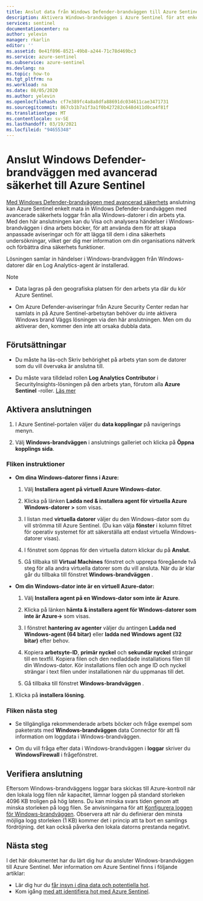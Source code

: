```yaml
---
title: Anslut data från Windows Defender-brandväggen till Azure Sentinel | Microsoft Docs
description: Aktivera Windows-brandväggen i Azure Sentinel för att enkelt strömma brand Väggs händelser från Windows-datorer som har Log Analytics-agenter installerade.
services: sentinel
documentationcenter: na
author: yelevin
manager: rkarlin
editor: ''
ms.assetid: 0e41f896-8521-49b8-a244-71c78d469bc3
ms.service: azure-sentinel
ms.subservice: azure-sentinel
ms.devlang: na
ms.topic: how-to
ms.tgt_pltfrm: na
ms.workload: na
ms.date: 08/05/2020
ms.author: yelevin
ms.openlocfilehash: cf7e389fc4a8a8dfa88691dc034611cae3471731
ms.sourcegitcommit: 867cb1b7a1f3a1f0b427282c648d411d0ca4f81f
ms.translationtype: MT
ms.contentlocale: sv-SE
ms.lasthandoff: 03/19/2021
ms.locfileid: "94655348"
---
```

# <a name="connect-windows-defender-firewall-with-advanced-security-to-azure-sentinel"></a>Anslut Windows Defender-brandväggen med avancerad säkerhet till Azure Sentinel

[Med Windows Defender-brandväggen med avancerad säkerhets](/windows/security/threat-protection/windows-firewall/windows-firewall-with-advanced-security) anslutning kan Azure Sentinel enkelt mata in Windows Defender-brandväggen med avancerade säkerhets loggar från alla Windows-datorer i din arbets yta. Med den här anslutningen kan du Visa och analysera händelser i Windows-brandväggen i dina arbets böcker, för att använda dem för att skapa anpassade aviseringar och för att lägga till dem i dina säkerhets undersökningar, vilket ger dig mer information om din organisations nätverk och förbättra dina säkerhets funktioner. 

Lösningen samlar in händelser i Windows-brandväggen från Windows-datorer där en Log Analytics-agent är installerad. 

> [!NOTE]
> - Data lagras på den geografiska platsen för den arbets yta där du kör Azure Sentinel.
>
> - Om Azure Defender-aviseringar från Azure Security Center redan har samlats in på Azure Sentinel-arbetsytan behöver du inte aktivera Windows brand Väggs lösningen via den här anslutningen. Men om du aktiverar den, kommer den inte att orsaka dubbla data. 

## <a name="prerequisites"></a>Förutsättningar

- Du måste ha läs-och Skriv behörighet på arbets ytan som de datorer som du vill övervaka är anslutna till.

- Du måste vara tilldelad rollen **Log Analytics Contributor** i SecurityInsights-lösningen på den arbets ytan, förutom alla **Azure Sentinel** -roller. [Läs mer](../role-based-access-control/built-in-roles.md#log-analytics-contributor)

## <a name="enable-the-connector"></a>Aktivera anslutningen 

1. I Azure Sentinel-portalen väljer du **data kopplingar** på navigerings menyn.

1. Välj **Windows-brandväggen** i anslutnings galleriet och klicka på **Öppna kopplings sida**.

### <a name="instructions-tab"></a>Fliken instruktioner

- **Om dina Windows-datorer finns i Azure:**

    1. Välj **Installera agent på virtuell Azure Windows-dator**.

    1. Klicka på länken **Ladda ned & installera agent för virtuella Azure Windows-datorer >** som visas.

    1. I listan med **virtuella datorer** väljer du den Windows-dator som du vill strömma till Azure Sentinel. (Du kan välja **fönster** i kolumn filtret för operativ systemet för att säkerställa att endast virtuella Windows-datorer visas).

    1. I fönstret som öppnas för den virtuella datorn klickar du på **Anslut**.

    1. Gå tillbaka till **Virtual Machines** fönstret och upprepa föregående två steg för alla andra virtuella datorer som du vill ansluta. När du är klar går du tillbaka till fönstret **Windows-brandväggen** .

- **Om din Windows-dator inte är en virtuell Azure-dator:**

    1. Välj **Installera agent på en Windows-dator som inte är Azure**.

    1. Klicka på länken **hämta & installera agent för Windows-datorer som inte är Azure->** som visas.

    1. I fönstret **hantering av agenter** väljer du antingen **Ladda ned Windows-agent (64 bitar)** eller **ladda ned Windows agent (32 bitar)** efter behov.

    1. Kopiera **arbetsyte-ID**, **primär nyckel** och **sekundär nyckel** strängar till en textfil. Kopiera filen och den nedladdade installations filen till din Windows-dator. Kör installations filen och ange ID och nyckel strängar i text filen under installationen när du uppmanas till det.

    1. Gå tillbaka till fönstret **Windows-brandväggen** .

1. Klicka på **installera lösning**.

### <a name="next-steps-tab"></a>Fliken nästa steg

- Se tillgängliga rekommenderade arbets böcker och fråge exempel som paketerats med **Windows-brandväggen** data Connector för att få information om loggdata i Windows-brandväggen.

- Om du vill fråga efter data i Windows-brandväggen i **loggar** skriver du **WindowsFirewall** i frågefönstret.

## <a name="validate-connectivity"></a>Verifiera anslutning
 
Eftersom Windows-brandväggens loggar bara skickas till Azure-kontroll när den lokala logg filen når kapacitet, lämnar loggen på standard storleken 4096 KB troligen på hög latens. Du kan minska svars tiden genom att minska storleken på logg filen. Se anvisningarna för att [Konfigurera loggen för Windows-brandväggen](/windows/security/threat-protection/windows-firewall/configure-the-windows-firewall-log). Observera att när du definierar den minsta möjliga logg storleken (1 KB) kommer det i princip att ta bort en samlings fördröjning. det kan också påverka den lokala datorns prestanda negativt. 

## <a name="next-steps"></a>Nästa steg
I det här dokumentet har du lärt dig hur du ansluter Windows-brandväggen till Azure Sentinel. Mer information om Azure Sentinel finns i följande artiklar:
- Lär dig hur du [får insyn i dina data och potentiella hot](quickstart-get-visibility.md).
- Kom igång [med att identifiera hot med Azure Sentinel](tutorial-detect-threats-built-in.md).